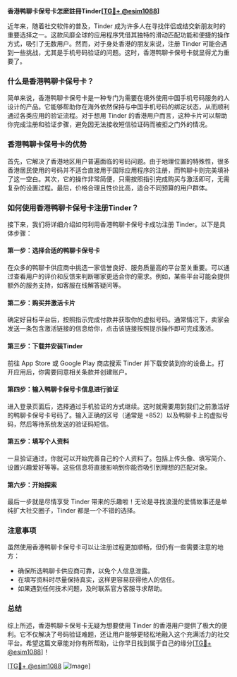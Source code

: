 **香港鸭聊卡保号卡怎麽註冊Tinder[[TG💪+ @esim1088](https://t.me/s/esim1088)]**

近年来，随着社交软件的普及，Tinder 成为许多人在寻找伴侣或结交新朋友时的重要选择之一。这款风靡全球的应用程序凭借其独特的滑动匹配功能和便捷的操作方式，吸引了无数用户。然而，对于身处香港的朋友来说，注册 Tinder 可能会遇到一些挑战，尤其是手机号码验证的问题。这时，香港鸭聊卡保号卡就显得尤为重要了。

### 什么是香港鸭聊卡保号卡？

简单来说，香港鸭聊卡保号卡是一种专门为需要在境外使用中国手机号码服务的人设计的产品。它能够帮助你在海外依然保持与中国手机号码的绑定状态，从而顺利通过各类应用的验证流程。对于想用 Tinder 的香港用户而言，这种卡片可以帮助你完成注册和验证步骤，避免因无法接收短信验证码而被拒之门外的情况。

### 香港鸭聊卡保号卡的优势

首先，它解决了香港地区用户普遍面临的号码问题。由于地理位置的特殊性，很多香港居民使用的号码并不适合直接用于国际应用程序的注册，而鸭聊卡则完美填补了这一空白。其次，它的操作非常简便，只需按照指引完成购买与激活即可，无需复杂的设置过程。最后，价格合理且性价比高，适合不同预算的用户群体。

### 如何使用香港鸭聊卡保号卡注册Tinder？

接下来，我们将详细介绍如何利用香港鸭聊卡保号卡成功注册 Tinder。以下是具体步骤：

#### 第一步：选择合适的鸭聊卡保号卡
在众多的鸭聊卡供应商中挑选一家信誉良好、服务质量高的平台至关重要。可以通过查看用户的评价和反馈来判断哪家更适合你的需求。例如，某些平台可能会提供额外的服务支持，如客服在线解答疑问等。

#### 第二步：购买并激活卡片
确定好目标平台后，按照指示完成付款并获取你的虚拟号码。通常情况下，卖家会发送一条包含激活链接的信息给你，点击该链接按照提示操作即可完成激活。

#### 第三步：下载并安装Tinder
前往 App Store 或 Google Play 商店搜索 Tinder 并下载安装到你的设备上。打开应用后，你需要同意相关条款并创建账户。

#### 第四步：输入鸭聊卡保号卡信息进行验证
进入登录页面后，选择通过手机验证的方式继续。这时就需要用到我们之前激活好的鸭聊卡保号卡号码了。输入正确的区号（通常是 +852）以及鸭聊卡上的虚拟号码，然后等待系统发送的验证码短信。

#### 第五步：填写个人资料
一旦验证通过，你就可以开始完善自己的个人资料了。包括上传头像、填写简介、设置兴趣爱好等等。这些信息将直接影响到你能否吸引到理想的匹配对象。

#### 第六步：开始探索
最后一步就是尽情享受 Tinder 带来的乐趣啦！无论是寻找浪漫的爱情故事还是单纯扩大社交圈子，Tinder 都是一个不错的选择。

### 注意事项

虽然使用香港鸭聊卡保号卡可以让注册过程更加顺畅，但仍有一些需要注意的地方：
- 确保所选鸭聊卡供应商可靠，以免个人信息泄露。
- 在填写资料时尽量保持真实，这样更容易获得他人的信任。
- 如果遇到任何技术问题，及时联系官方客服寻求帮助。

### 总结

综上所述，香港鸭聊卡保号卡无疑为想要使用 Tinder 的香港用户提供了极大的便利。它不仅解决了号码验证难题，还让用户能够更轻松地融入这个充满活力的社交平台。希望这篇文章能对你有所帮助，让你早日找到属于自己的缘分[[TG💪+ @esim1088](https://t.me/s/esim1088)]！

[[TG💪+ @esim1088](https://t.me/s/esim1088) ![Image](https://i.postimg.cc/4NQfJmqS/Snipaste-2025-05-13-00-14-12.png)]